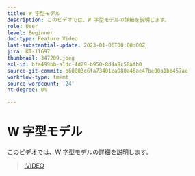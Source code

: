 ```yaml
---
title: W 字型モデル
description: このビデオでは、W 字型モデルの詳細を説明します。
role: User
level: Beginner
doc-type: Feature Video
last-substantial-update: 2023-01-06T00:00:00Z
jira: KT-11697
thumbnail: 347209.jpeg
exl-id: bfa499bb-a1dc-4d29-b950-8d4a9c58afb0
source-git-commit: b60003c6fa73401ca980a46ae47be00a1bb457ae
workflow-type: tm+mt
source-wordcount: '24'
ht-degree: 0%

---
```


# W 字型モデル

このビデオでは、W 字型モデルの詳細を説明します。

>[!VIDEO](https://video.tv.adobe.com/v/347209/?quality=12&learn=on)
